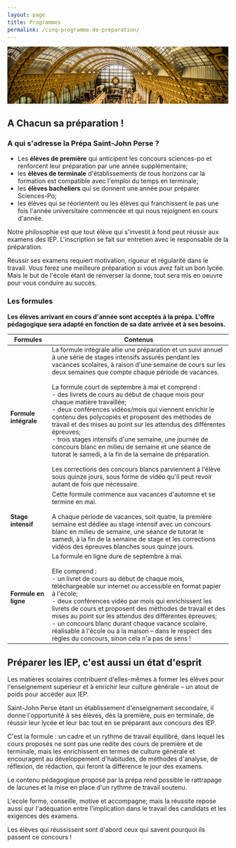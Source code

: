 ```yaml
---
layout: page
title: Programmes
permalink: /cinq-programme-de-preparation/
---
```


![IEP Paris](/images/bandeau-IEP/Paris-SJP.jpg)

## A Chacun sa préparation !

### A qui s'adresse la Prépa Saint-John Perse ? 

- Les **élèves de première** qui anticipent les concours sciences-po et renforcent leur préparation par une année supplémentaire;
- les **élèves de terminale** d'établissements de tous horizons car la formation est compatible avec l'emploi du temps en terminale; 
- les **élèves bacheliers** qui se donnent une année pour préparer Sciences-Po; 
- les élèves qui se réorientent ou les élèves qui franchissent le pas une fois l'année universitaire commencée et qui nous rejoignent en cours d'année. 

Notre philosophie est que tout élève qui s'investit à fond peut réussir aux examens des IEP. L'inscription se fait sur entretien avec le responsable de la préparation. 

Réussir ses examens requiert motivation, rigueur et régularité dans le travail. Vous ferez une meilleure préparation si vous avez fait un bon lycée. Mais le but de l'école étant de renverser la donne, tout sera mis en oeuvre pour vous conduire au succès.

### Les formules

**Les élèves arrivant en cours d'année sont acceptés à la prépa. L'offre pédagogique sera adapté en fonction de sa date arrivée et à ses besoins.**

| Formules | Contenus |
|----------|----------|
| **Formule intégrale** |La formule intégrale allie une préparation et un suivi annuel à une série de stages intensifs assurés pendant les vacances scolaires, à raison d'une semaine de cours sur les deux semaines que compte chaque période de vacances.<br><br>La formule court de septembre à mai et comprend :<br>- des livrets de cours au début de chaque mois pour chaque matière travaillée;<br>- deux conférences vidéos/mois qui viennent enrichir le contenu des polycopiés et proposent des méthodes de travail et des mises au point sur les attendus des différentes épreuves;<br>- trois stages intensifs d'une semaine, une journée de concours blanc en milieu de semaine et une séance de tutorat le samedi, à la fin de la semaine de préparation.<br><br>Les corrections des concours blancs parviennent à l'élève sous quinze jours, sous forme de vidéo qu'il peut revoir autant de fois que nécessaire. |
| **Stage intensif** |Cette formule commence aux vacances d'automne et se termine en mai.<br><br>A chaque période de vacances, soit quatre, la première semaine est dédiée au stage intensif avec un concours blanc en milieu de semaine, une séance de tutorat le samedi, à la fin de la semaine de stage et les corrections vidéos des épreuves blanches sous quinze jours. |
| **Formule en ligne** |La formule en ligne dure de septembre à mai.<br><br>Elle comprend :<br>- un livret de cours au début de chaque mois, téléchargeable sur internet ou accessible en format papier à l'école;<br>- deux conférences vidéo par mois qui enrichissent les livrets de cours et proposent des méthodes de travail et des mises au point sur les attendus des différentes épreuves;<br>- un concours blanc durant chaque vacance scolaire, réalisable à l'école ou à la maison – dans le respect des règles du concours, sinon cela n'a pas de sens ! |

## Préparer les IEP, c'est aussi un état d'esprit

Les matières scolaires contribuent d'elles-mêmes à former les élèves pour l'enseignement supérieur et à enrichir leur culture générale – un atout de poids pour accéder aux IEP. 

Saint-John Perse étant un établissement d'enseignement secondaire, il donne l'opportunité à ses élèves, dès la première, puis en terminale, de réussir leur lycée et leur bac tout en se préparant aux concours des IEP. 

C'est la formule : un cadre et un rythme de travail équilibré, dans lequel les cours proposés ne sont pas une redite des cours de première et de terminale, mais les enrichissent en termes de culture générale et encouragent au développement d'habitudes, de méthodes d'analyse, de réflexion, de rédaction, qui feront la différence le jour des examens. 

Le contenu pédagogique proposé par la prépa rend possible le rattrapage de lacunes et la mise en place d'un rythme de travail soutenu. 

L'ecole forme, conseille, motive et accompagne; mais la réussite repose aussi qur l'adéquation entre  l'implication dans le travail des candidats et les exigences des examens. 

Les élèves qui réussissent sont d'abord ceux qui savent pourquoi ils passent ce concours !
